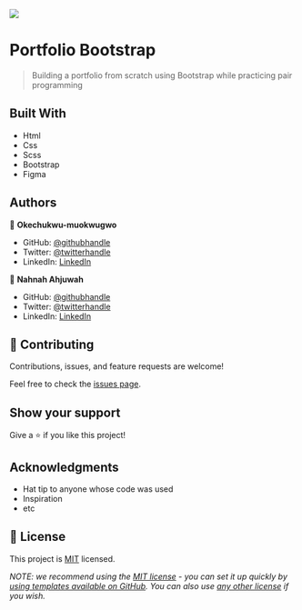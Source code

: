 ![](https://img.shields.io/badge/Microverse-blueviolet)

# Portfolio Bootstrap

> Building a portfolio from scratch using Bootstrap while practicing pair programming


## Built With

- Html
- Css
- Scss
- Bootstrap
- Figma


## Authors

👤 **Okechukwu-muokwugwo**

- GitHub: [@githubhandle](https://github.com/Okechukwu-muokwugwo)
- Twitter: [@twitterhandle](https://twitter.com/twitterhandle)
- LinkedIn: [LinkedIn](https://linkedin.com/in/linkedinhandle)

👤 **Nahnah Ahjuwah**

- GitHub: [@githubhandle](https://github.com/NahnahAj)
- Twitter: [@twitterhandle](https://twitter.com/twitterhandle)
- LinkedIn: [LinkedIn](https://linkedin.com/in/linkedinhandle)

## 🤝 Contributing

Contributions, issues, and feature requests are welcome!

Feel free to check the [issues page](../../issues/).

## Show your support

Give a ⭐️ if you like this project!

## Acknowledgments

- Hat tip to anyone whose code was used
- Inspiration
- etc

## 📝 License

This project is [MIT](./LICENSE) licensed.

_NOTE: we recommend using the [MIT license](https://choosealicense.com/licenses/mit/) - you can set it up quickly by [using templates available on GitHub](https://docs.github.com/en/communities/setting-up-your-project-for-healthy-contributions/adding-a-license-to-a-repository). You can also use [any other license](https://choosealicense.com/licenses/) if you wish._
